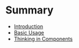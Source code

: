 # Summary

* [Introduction](README.md)
* [Basic Usage](usage.md)
* [Thinking in Components](thinking_in_components.md)


